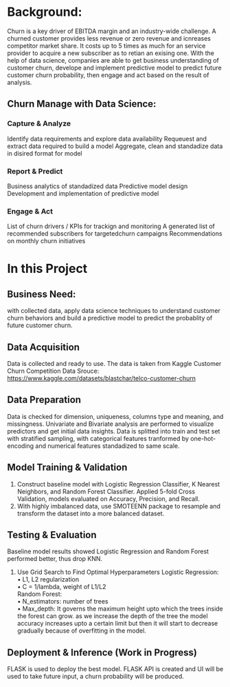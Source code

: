 # Background:
Churn is a key driver of EBITDA margin and an industry-wide challenge. A churned customer provides less revenue or zero revenue and icnreases competitor market share. It costs up to 5 times as much for an service provider to acquire a new subscriber as to retian an exising one. 
With the help of data science, companies are able to get business understanding of customer churn, develope and implement predictive model to predict future customer churn probability, then engage and act based on the result of analysis. 
## Churn Manage with Data Science:
### Capture & Analyze
Identify data requirements and explore data availability
Requeuest and extract data required to build a model
Aggregate, clean and standadize data in disired format for model
### Report & Predict
Business analytics of standadized data
Predictive model design
Development and implementation of predictive model
### Engage & Act
List of churn drivers / KPIs for trackign and monitoring
A generated list of recommended subscribers for targetedchurn campaigns
Recommendations on monthly churn initiatives 

# In this Project
## Business Need: 
with collected data, apply data science techniques to understand customer churn behaviors and build a predictive model to predict the probablity of future customer churn. 

## Data Acquisition
Data is collected and ready to use. The data is taken from Kaggle Customer Churn Competition
Data Srouce: https://www.kaggle.com/datasets/blastchar/telco-customer-churn
## Data Preparation 
Data is checked for dimension, uniqueness, columns type and meaning, and missingness. 
Univariate and Bivariate analysis are performed to visualize predictors and get initial data insights. 
Data is splitted into train and test set with stratified sampling, with categorical features tranformed by one-hot-encoding and numerical features standadized to same scale. 

## Model Training & Validation
1.	Construct baseline model with Logistic Regression Classifier, K Nearest Neighbors, and Random Forest Classifier. Applied 5-fold Cross Validation, models evaluated on Accuracy, Precision, and Recall.
2.	With highly imbalanced data, use SMOTEENN package to resample and transform the dataset into a more balanced dataset. 

## Testing & Evaluation
Baseline model results showed Logistic Regression and Random Forest performed better, thus drop KNN. 
1.	Use Grid Search to Find Optimal Hyperparameters 
Logistic Regression:
  •	L1, L2 regularization  
  •	C = 1/lambda, weight of L1/L2  
Random Forest:   
  •	N_estimators: number of trees     
  •	Max_depth: It governs the maximum height upto which the trees inside the forest can grow. as we increase the depth of the tree the model accuracy increases upto a certain limit but then it will start to decrease gradually because of overfitting in the model.     

## Deployment & Inference (Work in Progress)  
FLASK is used to deploy the best model. FLASK API is created and UI will be used to take future input, a churn probability will be produced. 
